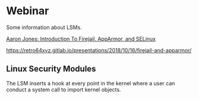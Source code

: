 # Webinar

Some information about LSMs.

[Aaron Jones: Introduction To Firejail, AppArmor, and SELinux](https://www.youtube.com/watch?v=JFjXvIwAeVI&list=WL)

https://retro64xyz.gitlab.io/presentations/2018/10/16/firejail-and-apparmor/

## Linux Security Modules

The LSM inserts a hook at every point in the kernel where a user can conduct a system call to
import kernel objects.


